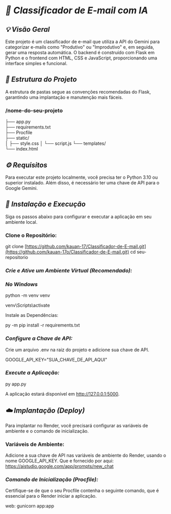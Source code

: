 # *📧 Classificador de E-mail com IA*
## *💡 Visão Geral*
Este projeto é um classificador de e-mail que utiliza a API do Gemini para categorizar e-mails como "Produtivo" ou "Improdutivo" e, em seguida, gerar uma resposta automática. O backend é construído com Flask em Python e o frontend com HTML, CSS e JavaScript, proporcionando uma interface simples e funcional.

## *📂 Estrutura do Projeto*
A estrutura de pastas segue as convenções recomendadas do Flask, garantindo uma implantação e manutenção mais fáceis.

### /nome-do-seu-projeto
├── app.py                     
├── requirements.txt          
├── Procfile                   
├── static/                    
│   ├── style.css
│   └── script.js
└── templates/                 
    └── index.html

## *⚙️ Requisitos*
Para executar este projeto localmente, você precisa ter o Python 3.10 ou superior instalado. Além disso, é necessário ter uma chave de API para o Google Gemini.

## *🚀 Instalação e Execução*
Siga os passos abaixo para configurar e executar a aplicação em seu ambiente local.

### Clone o Repositório:

git clone [https://github.com/kauan-17/Classificador-de-E-mail.git](https://github.com/kauan-17o/Classificador-de-E-mail.git)
cd seu-repositorio

### *Crie e Ative um Ambiente Virtual (Recomendado):*

### *No Windows*
python -m venv venv

venv\Scripts\activate

Instale as Dependências:

py -m pip install -r requirements.txt

### *Configure a Chave de API:*

Crie um arquivo .env na raiz do projeto e adicione sua chave de API.

GOOGLE_API_KEY="SUA_CHAVE_DE_API_AQUI"

### *Execute a Aplicação:*

py app.py

A aplicação estará disponível em http://127.0.0.1:5000.

## *☁️ Implantação (Deploy)*
Para implantar no Render, você precisará configurar as variáveis de ambiente e o comando de inicialização.

### Variáveis de Ambiente:

Adicione a sua chave de API nas variáveis de ambiente do Render, usando o nome GOOGLE_API_KEY.
Que e fornecido por aqui: https://aistudio.google.com/app/prompts/new_chat

### *Comando de Inicialização (Procfile):*

Certifique-se de que o seu Procfile contenha o seguinte comando, que é essencial para o Render iniciar a aplicação.

web: gunicorn app:app
